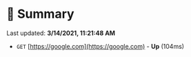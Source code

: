 # 📖 Summary
Last updated: **3/14/2021, 11:21:48 AM**

- `GET` [https://google.com](https://google.com) - **Up** (104ms)
